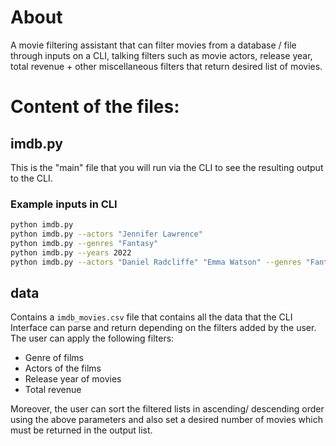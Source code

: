 # About

A movie filtering assistant that can filter movies from a database / file through inputs on a CLI, talking filters
such as movie actors, release year, total revenue + other miscellaneous filters that return desired list of movies.

# Content of the files:

## imdb.py
This is the "main" file that you will run via the CLI to see the resulting output to the CLI.

### Example inputs in CLI
```sh
python imdb.py
python imdb.py --actors "Jennifer Lawrence"
python imdb.py --genres "Fantasy"
python imdb.py --years 2022
python imdb.py --actors "Daniel Radcliffe" "Emma Watson" --genres "Fantasy"
```

## data
Contains a `imdb_movies.csv` file that contains all the data that the CLI Interface can parse and return depending on the filters added by the user. The user can apply the following filters: 

- Genre of films
- Actors of the films
- Release year of movies
- Total revenue

Moreover, the user can sort the filtered lists in ascending/ descending order using the above parameters and also set a desired number of movies which must be returned in the output list.


